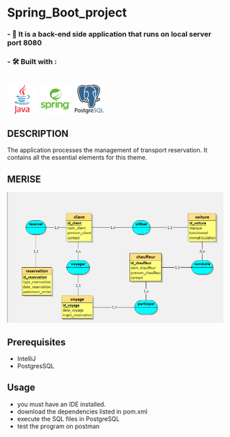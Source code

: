 # Spring_Boot_project
 ### - :telescope: It is a back-end side application that runs on local server port 8080 <br/>
 ### - :hammer_and_wrench: Built with : <br/><br/>
<img src="https://github.com/devicons/devicon/blob/master/icons/java/java-original-wordmark.svg" title="Spring" alt="Spring" width="70" height="70"/>&nbsp;
<img src="https://github.com/devicons/devicon/blob/master/icons/spring/spring-original-wordmark.svg" title="Spring" alt="Spring" width="70" height="70"/>&nbsp;
<img src="https://github.com/devicons/devicon/blob/master/icons/postgresql/postgresql-original-wordmark.svg" title="Spring" alt="Spring" width="70" height="70"/>&nbsp;
<br/>

## DESCRIPTION
The application processes the management of transport reservation. It contains all the essential elements for this theme.

## MERISE
![Merise](https://github.com/ManoaRRR/hh/blob/master/images/306744592_1281842989269038_608226557176574897_n.png)

## Prerequisites
* IntelliJ
* PostgresSQL

## Usage
* you must have an IDE installed.
* download the dependencies listed in pom.xml
* execute the SQL files in PostgreSQL
* test the program on postman



